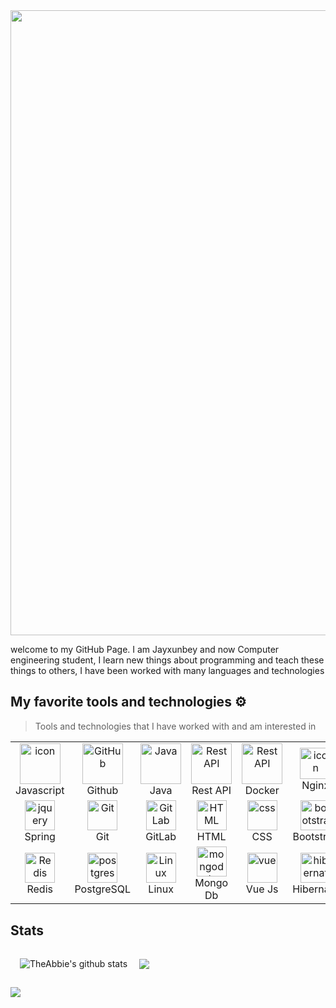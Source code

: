 <div>
 <img style = "width: 1000px" src = "https://github.com/user-attachments/assets/3eca25c4-c576-4f95-9691-5c1946769efd">
</div>

welcome to my GitHub Page. I am Jayxunbey and now Computer engineering student, I learn new things about programming and teach these things to others, I have been worked with many languages and technologies
 
## My favorite tools and technologies ⚙️

> Tools and technologies that I have worked with and am interested in

<table>
  <tr>
       <td align="center" width="96">
        <img src="https://techstack-generator.vercel.app/js-icon.svg" alt="icon" width="65" height="65" />
      <br>Javascript
    </td>
       <td align="center" width="96">
        <img src="https://techstack-generator.vercel.app/github-icon.svg" width="65" height="65" alt="GitHub" />
      <br>Github
    </td>
   <td align="center" width="96">
        <img src="https://techstack-generator.vercel.app/java-icon.svg" width="65" height="65" alt="Java" />
      <br>Java
    </td>
          <td align="center" width="96">
        <img src="https://techstack-generator.vercel.app/restapi-icon.svg" width="65" height="65" alt="Rest API" />
      <br>Rest API
    </td>
          <td align="center" width="96">
        <img src="https://techstack-generator.vercel.app/docker-icon.svg" width="65" height="65" alt="Rest API" />
      <br>Docker
    </td>
    <td align="center" width="96">
        <img src="https://techstack-generator.vercel.app/nginx-icon.svg" alt="icon" width="50" height="50" />
      <br>Nginx
    </td>
  </tr>
  <tr>
       </td>
        <td align="center" width="96">
        <img src="https://skillicons.dev/icons?i=spring" width="48" height="48" alt="jquery" />
      <br>Spring
    </td>
    <td align="center" width="96">
        <img src="https://skillicons.dev/icons?i=git" width="48" height="48" alt="Git" />
      <br>Git
    </td>
    <td align="center"  width="96">
        <img src="https://skillicons.dev/icons?i=gitlab" width="48" height="48" alt="GitLab" />
      <br>GitLab
    </td>
    <td align="center"  width="96">
        <img src="https://skillicons.dev/icons?i=html" width="48" height="48" alt="HTML" />
      <br>HTML
    </td>
    <td align="center" width="96">
        <img src="https://skillicons.dev/icons?i=css" width="48" height="48" alt="css" />
      <br>CSS
    </td>
    <td align="center"  width="96">
        <img src="https://skillicons.dev/icons?i=bootstrap" width="48" height="48" alt="bootstrap" />
      <br>Bootstrap
    </td>
    
  </tr>
   <tr>
    <td align="center" width="96">
        <img src="https://skillicons.dev/icons?i=redis" width="48" height="48" alt="Redis" />
      <br>Redis
    </td>
           <td align="center" width="96">
        <img src="https://skillicons.dev/icons?i=postgres" width="48" height="48" alt="postgres" />
      <br>PostgreSQL
    </td>
            <td align="center" width="96">
        <img src="https://skillicons.dev/icons?i=linux" width="48" height="48" alt="Linux" />
      <br>Linux
    </td>
            </td>
        <td align="center" width="96">
        <img src="https://skillicons.dev/icons?i=mongodb" width="48" height="48" alt="mongodb" />
      <br>Mongo Db
    </td>
     </td>
        <td align="center" width="96">
        <img src="https://skillicons.dev/icons?i=vue" width="48" height="48" alt="vue" />
      <br>Vue Js
    </td>
     </td>
        <td align="center" width="96">
        <img src="https://skillicons.dev/icons?i=hibernate" width="48" height="48" alt="hibernate" />
      <br>Hibernate
    </td>
  </tr>
 <tr>
 </tr>
</table>

## Stats

<div>
 <img style = "margin: 15px;" align="center" src="https://github-readme-stats.vercel.app/api?username=Jayxunbey&show_icons=true&include_all_commits=true&theme=radical" alt="TheAbbie's github stats" />
 <img align="center" src="https://github-readme-stats.vercel.app/api/top-langs/?username=Jayxunbey&layout=compact&theme=radical" />
</div>

 ![](https://github-profile-summary-cards.vercel.app/api/cards/profile-details?username=Jayxunbey&theme=github_dark)



